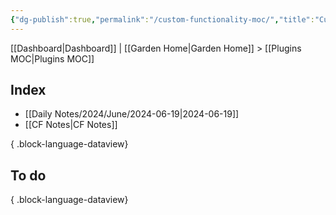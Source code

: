 ```yaml
---
{"dg-publish":true,"permalink":"/custom-functionality-moc/","title":"Custom Functionality","hide":true}
---
```


[[Dashboard\|Dashboard]] | [[Garden Home\|Garden Home]] > [[Plugins MOC\|Plugins MOC]]

## Index

- [[Daily Notes/2024/June/2024-06-19\|2024-06-19]]
- [[CF Notes\|CF Notes]]

{ .block-language-dataview}

## To do


{ .block-language-dataview}
